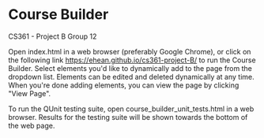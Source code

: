 # Course Builder
CS361 - Project B Group 12  
  
Open index.html in a web browser (preferably Google Chrome), or click on the following link https://ehean.github.io/cs361-project-B/ to run the Course Builder. Select elements you'd like to dynamically add to the page from the dropdown list. Elements can be edited and deleted dynamically at any time. When you're done adding elements, you can view the page by clicking "View Page".  

To run the QUnit testing suite, open course_builder_unit_tests.html in a web browser. Results for the testing suite will be shown towards the bottom of the web page.
